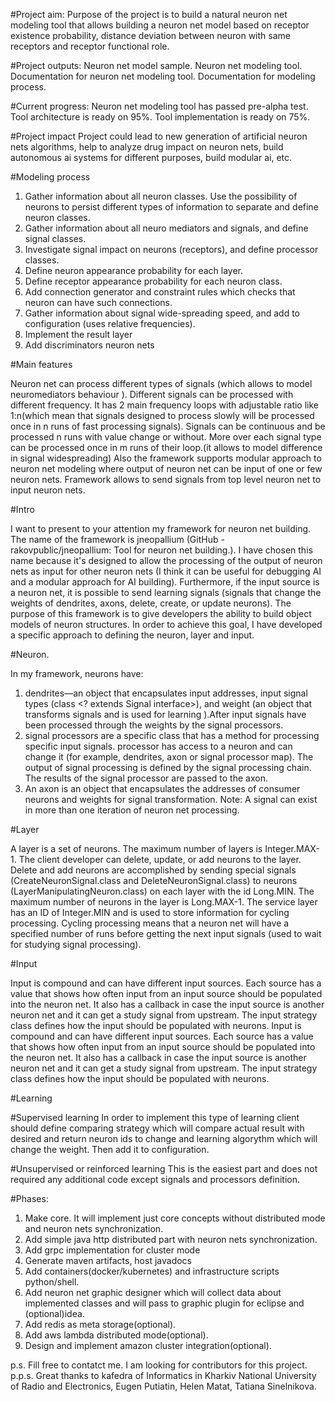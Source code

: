 #Project aim:
Purpose of the project is to build a natural neuron net modeling tool that allows building a neuron net model based on receptor existence probability, distance deviation between neuron with same receptors and receptor functional role.

#Project outputs:
Neuron net model sample.
Neuron net modeling tool.
Documentation for neuron net modeling tool.
Documentation for modeling process. 

#Current progress:
Neuron net modeling tool has passed pre-alpha test.
Tool architecture is ready on 95%.
Tool implementation is ready on 75%.

#Project impact
Project could lead to new generation of artificial neuron nets algorithms, help to analyze drug impact on neuron nets, build autonomous ai systems for different purposes, build modular ai, etc.



#Modeling process

1. Gather information about all neuron classes. Use the possibility of neurons to persist different types of information to separate and define neuron classes.
2. Gather information about all neuro mediators and signals, and define signal classes. 
3. Investigate signal impact on neurons (receptors), and define processor classes.
4. Define neuron appearance probability for each layer.
5. Define receptor appearance probability for each neuron class.
6. Add connection generator and constraint rules which checks that neuron can have such connections.
7. Gather information about signal wide-spreading speed, and add to configuration (uses relative frequencies).
8. Implement the result layer
9. Add discriminators neuron nets


#Main features

Neuron net can process different types of signals (which allows to model neuromediators behaviour ).
Different signals can be processed with different frequency. It has 2 main frequency loops with adjustable ratio like 1:n(which mean that signals designed to process slowly will be processed once in n runs of fast processing signals). 
Signals can be continuous and be processed n runs with value change or without.
More over each signal type can be processed once in m runs of their loop.(it allows to model difference in signal widespreading)
Also the framework supports modular approach  to neuron net modeling where output of neuron net can be input of one or few neuron nets. Framework allows to send signals from top level neuron net to input neuron nets. 
 

#Intro

I want to present to your attention my framework for neuron net building. The name of the framework is jneopallium (GitHub - rakovpublic/jneopallium: Tool for neuron net building.).
I have chosen this name because it's designed to allow the processing of the output of neuron nets as input for other neuron nets (I think it can be useful for debugging AI and a modular approach for AI building). Furthermore, if the input source is a neuron net, it is possible to send learning signals (signals that change the weights of dendrites, axons, delete, create, or update neurons).
The purpose of this framework is to give developers the ability to build object models of neuron structures.
In order to achieve this goal, I have developed a specific approach to defining the neuron, layer and input.




#Neuron.

In my framework, neurons have:
1. dendrites—an object that encapsulates input addresses, input signal types (class <? extends Signal interface>), and weight (an object that transforms signals and is used for learning ).After input signals have been processed through the weights by the signal processors.
2. signal processors are a specific class that has a method for processing specific input signals. processor has access to a neuron and can change it (for example, dendrites, axon or signal processor map). The output of signal processing is defined by the signal processing chain. The results of the signal processor are passed to the axon.
3. An axon is an object that encapsulates the addresses of consumer neurons and weights for signal transformation.
   Note: A signal can exist in more than one iteration of neuron net processing.

#Layer

A layer is a set of neurons. The maximum number of layers is Integer.MAX-1. 
The client developer can delete, update, or add neurons to the layer.
Delete and add neurons are accomplished by sending special signals (CreateNeuronSignal.class and DeleteNeuronSignal.class) to neurons (LayerManipulatingNeuron.class) on each layer with the id Long.MIN.
The maximum number of neurons in the layer is Long.MAX-1.
The service layer has an ID of Integer.MIN and is used to store information for cycling processing.
Cycling processing means that a neuron net will have a specified number of runs before getting the next input signals (used to wait for studying signal processing).

#Input

Input is compound and can have different input sources. Each source has a value that shows how often input from an input source should be populated into the neuron net. It also has a callback in case the input source is another neuron net and it can get a study signal from upstream.
The input strategy class defines how the input should be populated with neurons.
   Input is compound and can have different input sources. Each source has a value that shows how often input from an input source should be populated into the neuron net. It also has a callback in case the input source is another neuron net and it can get a study signal from upstream.
   The input strategy class defines how the input should be populated with neurons.

#Learning 

#Supervised learning
   In order to implement this type of learning client should define comparing strategy which will compare actual result with desired and return neuron ids to change and learning algorythm which will change the weight.
   Then add it to configuration.

#Unsupervised or reinforced learning
This  is the easiest part and does not required any additional code except signals and processors definition.

#Phases:
1. Make core. It will implement just core concepts without distributed mode and neuron nets synchronization.
2. Add simple java http distributed part with neuron nets synchronization.
3. Add grpc implementation for cluster mode
4. Generate maven artifacts, host javadocs
5. Add containers(docker/kubernetes) and infrastructure scripts python/shell.
6. Add neuron net graphic designer which will collect data about implemented classes and will pass to graphic plugin for eclipse and (optional)idea.
7. Add redis as meta storage(optional).
8. Add aws lambda distributed mode(optional).
9. Design and implement amazon cluster integration(optional).

p.s. Fill free to contatct me. I am looking for contributors for this project.
p.p.s. Great thanks to kafedra of Informatics in Kharkiv National University of Radio and Electronics, Eugen Putiatin, Helen Matat, Tatiana Sinelnikova.

